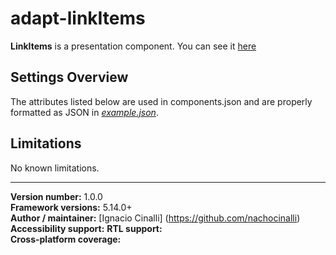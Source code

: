 # adapt-linkItems
 **LinkItems** is a presentation component. You can see it [here](https://adaptlearning-no-core.web.app/#/id/po-35)

## Settings Overview
The attributes listed below are used in components.json and are properly formatted as JSON in  [*example.json*](https://github.com/nachocinalli/adapt-linkItems/blob/master/example.json).


## Limitations

No known limitations.

----------------------------
**Version number:**  1.0.0  
**Framework versions:** 5.14.0+  
**Author / maintainer:** [Ignacio Cinalli] (https://github.com/nachocinalli)  
**Accessibility support:** 
**RTL support:**   
**Cross-platform coverage:** 
